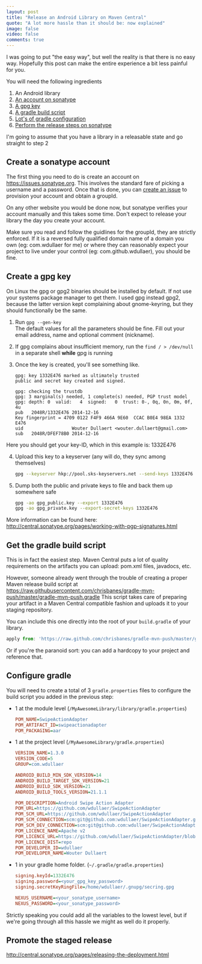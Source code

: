 ```yaml
---
layout: post
title: "Release an Android Library on Maven Central"
quote: "A lot more hassle than it should be: now explained"
image: false
video: false
comments: true
---
```

I was going to put "the easy way", but well the reality is that there is no easy way.
Hopefully this post can make the entire experience a bit less painful for you.

You will need the following ingredients

1. An Android library
2. [An account on sonatype](#create-a-sonatype-account)
3. [A gpg key](#create-a-gpg-key)
4. [A gradle build script](#get-the-gradle-build-script)
5. [Lot's of gradle configuration](#configure-gradle)
6. [Perform the release steps on sonatype](#promote-the-staged-release)


I'm going to assume that you have a library in a releasable state and go straight to step 2


## Create a sonatype account
The first thing you need to do is create an account on <https://issues.sonatype.org>. This involves the standard fare of picking a username and a password.
Once that is done, you can [create an issue](https://issues.sonatype.org/secure/CreateIssue.jspa?issuetype=21&pid=10134) to provision your account and obtain a groupId.

On any other website you would be done now, but sonatype verifies your account manually and this takes some time. Don't expect to release your library the day you create your account.

Make sure you read and follow the guidlines for the groupId, they are strictly enforced. If it is a reversed fully qualified domain name of a domain you own (eg: com.wdullaer for me) or where they
can reasonably expect your project to live under your control (eg: com.github.wdullaer), you should be fine.

## Create a gpg key
On Linux the gpg or gpg2 binaries should be installed by default. If not use your systems package manager to get them.
I used gpg instead gpg2, because the latter version kept complaining about gnome-keyring, but they should functionally be the same.

1. Run `gpg --gen-key`  
The default values for all the parameters should be fine.
Fill out your email address, name and optional comment (nickname).

2. If gpg complains about insufficient memory, run the `find / > /dev/null` in a separate shell **while** gpg is running

3. Once the key is created, you'll see something like.

    ```
    gpg: key 1332E476 marked as ultimately trusted
    public and secret key created and signed.

    gpg: checking the trustdb
    gpg: 3 marginal(s) needed, 1 complete(s) needed, PGP trust model
    gpg: depth: 0  valid:   4  signed:   0  trust: 0-, 0q, 0n, 0m, 0f, 4u
    pub   2048R/1332E476 2014-12-16
    Key fingerprint = 4709 0122 F4F9 466A 9E60  CCAC B0E4 98EA 1332 E476
    uid                  Wouter Dullaert <wouter.dullaert@gmail.com>
    sub   2048R/DFEF78B0 2014-12-16
    ```
  Here you should get your key-ID, which in this example is: 1332E476

4. Upload this key to a keyserver (any will do, they sync among themselves)

    ```bash
    gpg --keyserver hkp://pool.sks-keyservers.net --send-keys 1332E476
    ```

5. Dump both the public and private keys to file and back them up somewhere safe

    ```bash
    gpg -ao gpg_public.key --export 1332E476
    gpg -ao gpg_private.key --export-secret-keys 1332E476
    ```

More information can be found here: <http://central.sonatype.org/pages/working-with-pgp-signatures.html>


## Get the gradle build script
This is in fact the easiest step. Maven Central puts a lot of quality requirements on the artifacts you can upload: pom.xml files, javadocs, etc.

However, someone already went through the trouble of creating a proper Maven
release build script at <https://raw.githubusercontent.com/chrisbanes/gradle-mvn-push/master/gradle-mvn-push.gradle>
This script takes care of preparing your artifact in a Maven Central compatible fashion and uploads it to your staging repository.

You can include this one directly into the root of your `build.gradle` of your library.

```javascript
apply from: 'https://raw.github.com/chrisbanes/gradle-mvn-push/master/gradle-mvn-push.gradle'
```

Or if you're the paranoid sort: you can add a hardcopy to your project and reference that.

## Configure gradle
You will need to create a total of 3 `gradle.properties` files to configure the build script you added in the previous step:

* 1 at the module level (`/MyAwesomeLibrary/library/gradle.properties`)

    ```ini
    POM_NAME=SwipeActionAdapter
    POM_ARTIFACT_ID=swipeactionadapter
    POM_PACKAGING=aar
    ```

* 1 at the project level (`/MyAwesomeLibrary/gradle.properties`)  

    ```ini
    VERSION_NAME=1.3.0
    VERSION_CODE=5
    GROUP=com.wdullaer

    ANDROID_BUILD_MIN_SDK_VERSION=14
    ANDROID_BUILD_TARGET_SDK_VERSION=21
    ANDROID_BUILD_SDK_VERSION=21
    ANDROID_BUILD_TOOLS_VERSION=21.1.1

    POM_DESCRIPTION=Android Swipe Action Adapter
    POM_URL=https://github.com/wdullaer/SwipeActionAdapter
    POM_SCM_URL=https://github.com/wdullaer/SwipeActionAdapter
    POM_SCM_CONNECTION=scm:git@github.com:wdullaer/SwipeActionAdapter.git
    POM_SCM_DEV_CONNECTION=scm:git@github.com:wdullaer/SwipeActionAdapter.git
    POM_LICENCE_NAME=Apache v2
    POM_LICENCE_URL=https://github.com/wdullaer/SwipeActionAdapter/blob/master/LICENSE
    POM_LICENCE_DIST=repo
    POM_DEVELOPER_ID=wdullaer
    POM_DEVELOPER_NAME=Wouter Dullaert
    ```

* 1 in your gradle home folder. (`~/.gradle/gradle.properties`)  

    ```ini
    signing.keyId=1332E476
    signing.password=<your_gpg_key_password>
    signing.secretKeyRingFile=/home/wdullaer/.gnupg/secring.gpg

    NEXUS_USERNAME=<your_sonatype_username>
    NEXUS_PASSWORD=<your_sonatype_password>
    ```

Strictly speaking you could add all the variables to the lowest level, but if we're going through all this hassle
we might as well do it properly.


## Promote the staged release
<http://central.sonatype.org/pages/releasing-the-deployment.html>
